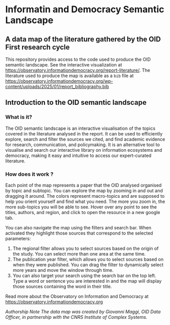 # Informatin and Democracy Semantic Landscape
## A data map of the literature gathered by the OID First research cycle

This repository provides access to the code used to produce the OID semantic landscape. See the interactive visualization at <https://observatory.informationdemocracy.org/report-literature/>. The literature used to produce the map is available as a `bib` file at <https://observatory.informationdemocracy.org/wp-content/uploads/2025/01/report_bibliography.bib>



## Introduction to the OID semantic landscape

### What is it?

The OID semantic landscape is an interactive visualisation of the topics covered in the literature analysed in the report. It can be used to efficiently explore, search and filter the sources we cited, and find academic evidence for research, communication, and policymaking. It is an alternative tool to visualise and search our interactive library on information ecosystems and democracy, making it easy and intuitive to access our expert-curated literature. 

### How does it work ?

Each point of the map represents a paper that the OID analysed organised by topic and subtopic. You can explore the map by zooming in and out and dragging it around. The colors represent macro-topics and are supposed to help you orient yourself and find what you need. The more you zoom in, the more sub-topics you will be able to see. Hover over any point to see the titles, authors, and region, and click to open the resource in a new google tab. 

You can also navigate the map using the filters and search bar. When activated they highlight those sources that correspond to the selected parameters: 
1. The regional filter allows you to select sources based on the origin of the study. You can select more than one area at the same time.
2. The publication year filter, which allows you to select sources based on when they were published. You can drag the filter to dynamically select more years and move the window through time.
3. You can also target your search using the search bar on the top left. Type a word or sentence you are interested in and the map will display those sources containing the word in their title.

Read more about the Observatory on Information and Democracy at <https://observatory.informationdemocracy.org>

*Authorship Note
The data map was created by Giovanni Maggi, OID Data Officer, in partnership with the CNRS Institute of Complex Systems.*







